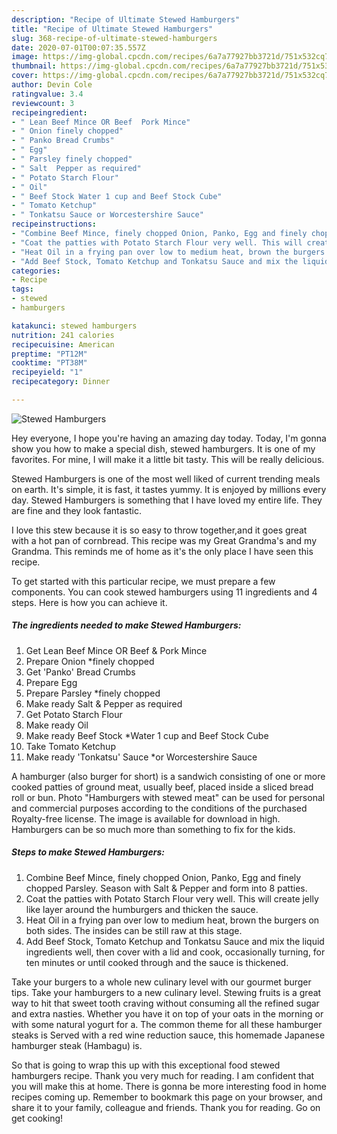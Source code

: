 ```yaml
---
description: "Recipe of Ultimate Stewed Hamburgers"
title: "Recipe of Ultimate Stewed Hamburgers"
slug: 368-recipe-of-ultimate-stewed-hamburgers
date: 2020-07-01T00:07:35.557Z
image: https://img-global.cpcdn.com/recipes/6a7a77927bb3721d/751x532cq70/stewed-hamburgers-recipe-main-photo.jpg
thumbnail: https://img-global.cpcdn.com/recipes/6a7a77927bb3721d/751x532cq70/stewed-hamburgers-recipe-main-photo.jpg
cover: https://img-global.cpcdn.com/recipes/6a7a77927bb3721d/751x532cq70/stewed-hamburgers-recipe-main-photo.jpg
author: Devin Cole
ratingvalue: 3.4
reviewcount: 3
recipeingredient:
- " Lean Beef Mince OR Beef  Pork Mince"
- " Onion finely chopped"
- " Panko Bread Crumbs"
- " Egg"
- " Parsley finely chopped"
- " Salt  Pepper as required"
- " Potato Starch Flour"
- " Oil"
- " Beef Stock Water 1 cup and Beef Stock Cube"
- " Tomato Ketchup"
- " Tonkatsu Sauce or Worcestershire Sauce"
recipeinstructions:
- "Combine Beef Mince, finely chopped Onion, Panko, Egg and finely chopped Parsley. Season with Salt &amp; Pepper and form into 8 patties."
- "Coat the patties with Potato Starch Flour very well. This will create jelly like layer around the humburgers and thicken the sauce."
- "Heat Oil in a frying pan over low to medium heat, brown the burgers on both sides. The insides can be still raw at this stage."
- "Add Beef Stock, Tomato Ketchup and Tonkatsu Sauce and mix the liquid ingredients well, then cover with a lid and cook, occasionally turning, for ten minutes or until cooked through and the sauce is thickened."
categories:
- Recipe
tags:
- stewed
- hamburgers

katakunci: stewed hamburgers 
nutrition: 241 calories
recipecuisine: American
preptime: "PT12M"
cooktime: "PT38M"
recipeyield: "1"
recipecategory: Dinner

---
```



![Stewed Hamburgers](https://img-global.cpcdn.com/recipes/6a7a77927bb3721d/751x532cq70/stewed-hamburgers-recipe-main-photo.jpg)

Hey everyone, I hope you're having an amazing day today. Today, I'm gonna show you how to make a special dish, stewed hamburgers. It is one of my favorites. For mine, I will make it a little bit tasty. This will be really delicious.

Stewed Hamburgers is one of the most well liked of current trending meals on earth. It's simple, it is fast, it tastes yummy. It is enjoyed by millions every day. Stewed Hamburgers is something that I have loved my entire life. They are fine and they look fantastic.

I love this stew because it is so easy to throw together,and it goes great with a hot pan of cornbread. This recipe was my Great Grandma&#39;s and my Grandma. This reminds me of home as it&#39;s the only place I have seen this recipe.


To get started with this particular recipe, we must prepare a few components. You can cook stewed hamburgers using 11 ingredients and 4 steps. Here is how you can achieve it.

<!--inarticleads1-->

##### The ingredients needed to make Stewed Hamburgers:

1. Get  Lean Beef Mince OR Beef &amp; Pork Mince
1. Prepare  Onion *finely chopped
1. Get  &#39;Panko&#39; Bread Crumbs
1. Prepare  Egg
1. Prepare  Parsley *finely chopped
1. Make ready  Salt &amp; Pepper as required
1. Get  Potato Starch Flour
1. Make ready  Oil
1. Make ready  Beef Stock *Water 1 cup and Beef Stock Cube
1. Take  Tomato Ketchup
1. Make ready  &#39;Tonkatsu&#39; Sauce *or Worcestershire Sauce


A hamburger (also burger for short) is a sandwich consisting of one or more cooked patties of ground meat, usually beef, placed inside a sliced bread roll or bun. Photo &#34;Hamburgers with stewed meat&#34; can be used for personal and commercial purposes according to the conditions of the purchased Royalty-free license. The image is available for download in high. Hamburgers can be so much more than something to fix for the kids. 

<!--inarticleads2-->

##### Steps to make Stewed Hamburgers:

1. Combine Beef Mince, finely chopped Onion, Panko, Egg and finely chopped Parsley. Season with Salt &amp; Pepper and form into 8 patties.
1. Coat the patties with Potato Starch Flour very well. This will create jelly like layer around the humburgers and thicken the sauce.
1. Heat Oil in a frying pan over low to medium heat, brown the burgers on both sides. The insides can be still raw at this stage.
1. Add Beef Stock, Tomato Ketchup and Tonkatsu Sauce and mix the liquid ingredients well, then cover with a lid and cook, occasionally turning, for ten minutes or until cooked through and the sauce is thickened.


Take your burgers to a whole new culinary level with our gourmet burger tips. Take your hamburgers to a new culinary level. Stewing fruits is a great way to hit that sweet tooth craving without consuming all the refined sugar and extra nasties. Whether you have it on top of your oats in the morning or with some natural yogurt for a. The common theme for all these hamburger steaks is Served with a red wine reduction sauce, this homemade Japanese hamburger steak (Hambagu) is. 

So that is going to wrap this up with this exceptional food stewed hamburgers recipe. Thank you very much for reading. I am confident that you will make this at home. There is gonna be more interesting food in home recipes coming up. Remember to bookmark this page on your browser, and share it to your family, colleague and friends. Thank you for reading. Go on get cooking!
